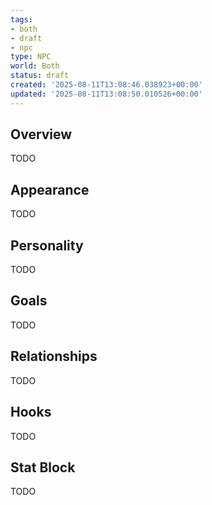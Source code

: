 ```yaml
---
tags:
- both
- draft
- npc
type: NPC
world: Both
status: draft
created: '2025-08-11T13:08:46.038923+00:00'
updated: '2025-08-11T13:08:50.010526+00:00'
---
```



## Overview

TODO
## Appearance

TODO
## Personality

TODO
## Goals

TODO
## Relationships

TODO
## Hooks

TODO
## Stat Block

TODO
